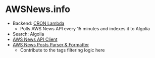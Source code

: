 # AWSNews.info

- Backend: [CRON Lambda](https://github.com/vladholubiev/awsnews.info-api)
    - Polls AWS News API every 15 minutes and indexes it to Algolia
- Search: Algolia
- [AWS News API Client](https://github.com/vladholubiev/aws-news-api-client)
- [AWS News Posts Parser & Formatter](https://github.com/vladholubiev/aws-news-post-formatter)
    - Contribute to the tags filtering logic here 
